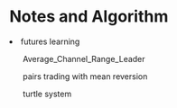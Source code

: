<h1>Notes and Algorithm</h1>
<li>futures learning</li>
  <ul>Average_Channel_Range_Leader </ul>
  <ul>pairs trading with mean reversion</ul>
  <ul>turtle system</ul>

